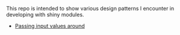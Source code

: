 <!-- README.md is generated from README.Rmd. Please edit that file -->
This repo is intended to show various design patterns I encounter in developing with shiny modules.

-   [Passing input values around](input_to_multiplemodules)
